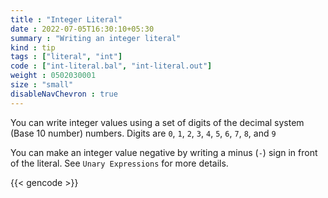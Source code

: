 ```yaml
---
title : "Integer Literal"
date : 2022-07-05T16:30:10+05:30
summary : "Writing an integer literal"
kind : tip 
tags : ["literal", "int"] 
code : ["int-literal.bal", "int-literal.out"] 
weight : 0502030001 
size : "small"
disableNavChevron : true   
---
```


You can write integer values using a set of digits of the decimal system (Base 10 number) numbers. Digits are `0`, `1`, `2`, `3`, `4`, `5`, `6`, `7`, `8`, and `9`

You can make an integer value negative by writing a minus (`-`) sign in front of the literal. See `Unary Expressions` for more details.

{{< gencode >}}